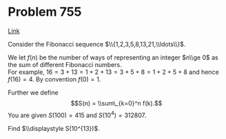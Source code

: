 # Problem 755

[Link](https://projecteuler.net/problem=755)

Consider the Fibonacci sequence $\\{1,2,3,5,8,13,21,\\ldots\\}$. 

We let $f(n)$ be the number of ways of representing an integer $n\\ge 0$ as the sum of different Fibonacci numbers.  
For example, $16 = 3+13 = 1+2+13 = 3+5+8 = 1+2+5+8$ and hence $f(16) = 4$. By convention $f(0) = 1$. 

Further we define $$S(n) = \\sum\_{k=0}^n f(k).$$ You are given $S(100) = 415$ and $S(10^4) = 312807$. 

Find $\\displaystyle S(10^{13})$.
